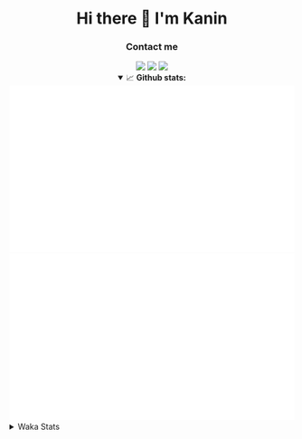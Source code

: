 <div align="center">
 <h1>Hi there 👋 I'm Kanin</h1>
 <h3>Contact me</h3>
 <a href="mailto:im@kanin.dev"><img src="https://img.shields.io/badge/gmail-%23D14836.svg?&style=for-the-badge&logo=gmail&logoColor=white"/></a>
 <a href="https://twitter.com/KaninDev"><img src="https://img.shields.io/badge/twitter-%231DA1F2.svg?&style=for-the-badge&logo=twitter&logoColor=white"/></a>
 <a href="https://www.linkedin.com/in/KaninDev"><img src="https://img.shields.io/badge/linkedin-%230077B5.svg?&style=for-the-badge&logo=linkedin&logoColor=white"/></a>
<details open>
  <summary>📈 <b>Github stats:</b></summary>
  <img src="https://github.com/Kanin/Kanin/blob/master/scripts/GitHubStats/generated/overview.svg"/>
  <img src="https://github.com/Kanin/Kanin/blob/master/scripts/GitHubStats/generated/languages.svg"/>
</details>
</div>

<details>
 <summary>Waka Stats</summary>

<!--START_SECTION:waka-->
![Profile Views](http://img.shields.io/badge/Profile%20Views-12-blue)

![Lines of code](https://img.shields.io/badge/From%20Hello%20World%20I%27ve%20Written-29436%20lines%20of%20code-blue)

**🐱 My Github Data** 

> 🏆 368 Contributions in the Year 2021
 > 
> 📦 52.3 kB Used in Github's Storage 
 > 
> 🚫 Not Opted to Hire
 > 
> 📜 11 Public Repositories 
 > 
> 🔑 6 Private Repositories  
 > 
**I'm an Early 🐤** 

```text
🌞 Morning    97 commits     ████░░░░░░░░░░░░░░░░░░░░░   15.72% 
🌆 Daytime    231 commits    █████████░░░░░░░░░░░░░░░░   37.44% 
🌃 Evening    137 commits    █████░░░░░░░░░░░░░░░░░░░░   22.2% 
🌙 Night      152 commits    ██████░░░░░░░░░░░░░░░░░░░   24.64%

```
📅 **I'm Most Productive on Monday** 

```text
Monday       119 commits    ████░░░░░░░░░░░░░░░░░░░░░   19.29% 
Tuesday      94 commits     ███░░░░░░░░░░░░░░░░░░░░░░   15.24% 
Wednesday    96 commits     ████░░░░░░░░░░░░░░░░░░░░░   15.56% 
Thursday     70 commits     ██░░░░░░░░░░░░░░░░░░░░░░░   11.35% 
Friday       78 commits     ███░░░░░░░░░░░░░░░░░░░░░░   12.64% 
Saturday     60 commits     ██░░░░░░░░░░░░░░░░░░░░░░░   9.72% 
Sunday       100 commits    ████░░░░░░░░░░░░░░░░░░░░░   16.21%

```


📊 **This Week I Spent My Time On** 

```text
⌚︎ Time Zone: America/New_York

💬 Programming Languages: 
Python                   10 hrs 57 mins      ████████████████████░░░░░   79.52% 
Other                    2 hrs 4 mins        ███░░░░░░░░░░░░░░░░░░░░░░   15.02% 
Log File                 43 mins             █░░░░░░░░░░░░░░░░░░░░░░░░   5.25% 
virtualenv               1 min               ░░░░░░░░░░░░░░░░░░░░░░░░░   0.19% 
SQL                      0 secs              ░░░░░░░░░░░░░░░░░░░░░░░░░   0.02%

🔥 Editors: 
PyCharm                  13 hrs 46 mins      █████████████████████████   100.0%

🐱‍💻 Projects: 
ModLogs                  8 hrs 37 mins       ███████████████░░░░░░░░░░   62.58% 
TomsBot                  5 hrs 9 mins        █████████░░░░░░░░░░░░░░░░   37.42%

💻 Operating System: 
Linux                    13 hrs 46 mins      █████████████████████████   100.0%

```

**I Mostly Code in Python** 

```text
Python                   21 repos            ███████████████████░░░░░░   77.78% 
JavaScript               3 repos             ██░░░░░░░░░░░░░░░░░░░░░░░   11.11% 
Kotlin                   1 repo              █░░░░░░░░░░░░░░░░░░░░░░░░   3.7% 
HTML                     1 repo              █░░░░░░░░░░░░░░░░░░░░░░░░   3.7% 
Java                     1 repo              █░░░░░░░░░░░░░░░░░░░░░░░░   3.7%

```


**Timeline**

![Chart not found](https://raw.githubusercontent.com/Kanin/Kanin/master/charts/bar_graph.png) 


 Last Updated on 29/07/2021
<!--END_SECTION:waka-->
</details>
